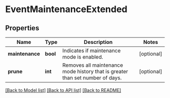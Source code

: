# EventMaintenanceExtended

## Properties
Name | Type | Description | Notes
------------ | ------------- | ------------- | -------------
**maintenance** | **bool** | Indicates if maintenance mode is enabled. | [optional] 
**prune** | **int** | Removes all maintenance mode history that is greater than set number of days. | [optional] 

[[Back to Model list]](../README.md#documentation-for-models) [[Back to API list]](../README.md#documentation-for-api-endpoints) [[Back to README]](../README.md)


